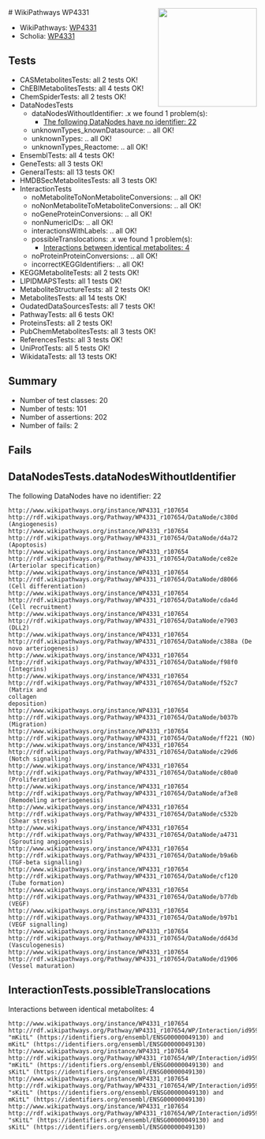 <img style="float: right; width: 200px" src="https://upload.wikimedia.org/wikipedia/commons/thumb/8/83/Wplogo_with_text_500.png/640px-Wplogo_with_text_500.png" />
# WikiPathways WP4331

* WikiPathways: [WP4331](https://new.wikipathways.org/pathways/WP4331)
* Scholia: [WP4331](https://scholia.toolforge.org/wikipathways/WP4331)
## Tests
* CASMetabolitesTests: all 2 tests OK!
* ChEBIMetabolitesTests: all 4 tests OK!
* ChemSpiderTests: all 2 tests OK!
* DataNodesTests
    * dataNodesWithoutIdentifier: .x we found 1 problem(s):
        * [The following DataNodes have no identifier: 22](#8792c4b1)
    * unknownTypes_knownDatasource: .. all OK!
    * unknownTypes: .. all OK!
    * unknownTypes_Reactome: .. all OK!
* EnsemblTests: all 4 tests OK!
* GeneTests: all 3 tests OK!
* GeneralTests: all 13 tests OK!
* HMDBSecMetabolitesTests: all 3 tests OK!
* InteractionTests
    * noMetaboliteToNonMetaboliteConversions: .. all OK!
    * noNonMetaboliteToMetaboliteConversions: .. all OK!
    * noGeneProteinConversions: .. all OK!
    * nonNumericIDs: .. all OK!
    * interactionsWithLabels: .. all OK!
    * possibleTranslocations: .x we found 1 problem(s):
        * [Interactions between identical metabolites: 4](#d59038c7)
    * noProteinProteinConversions: .. all OK!
    * incorrectKEGGIdentifiers: .. all OK!
* KEGGMetaboliteTests: all 2 tests OK!
* LIPIDMAPSTests: all 1 tests OK!
* MetaboliteStructureTests: all 2 tests OK!
* MetabolitesTests: all 14 tests OK!
* OudatedDataSourcesTests: all 7 tests OK!
* PathwayTests: all 6 tests OK!
* ProteinsTests: all 2 tests OK!
* PubChemMetabolitesTests: all 3 tests OK!
* ReferencesTests: all 3 tests OK!
* UniProtTests: all 5 tests OK!
* WikidataTests: all 13 tests OK!


## Summary

* Number of test classes: 20
* Number of tests: 101
* Number of assertions: 202
* Number of fails: 2

## Fails

<a name="8792c4b1" />

## DataNodesTests.dataNodesWithoutIdentifier

The following DataNodes have no identifier: 22
```
http://www.wikipathways.org/instance/WP4331_r107654 http://rdf.wikipathways.org/Pathway/WP4331_r107654/DataNode/c380d (Angiogenesis)
http://www.wikipathways.org/instance/WP4331_r107654 http://rdf.wikipathways.org/Pathway/WP4331_r107654/DataNode/d4a72 (Apoptosis)
http://www.wikipathways.org/instance/WP4331_r107654 http://rdf.wikipathways.org/Pathway/WP4331_r107654/DataNode/ce82e (Arteriolar specification)
http://www.wikipathways.org/instance/WP4331_r107654 http://rdf.wikipathways.org/Pathway/WP4331_r107654/DataNode/d8066 (Cell differentiation)
http://www.wikipathways.org/instance/WP4331_r107654 http://rdf.wikipathways.org/Pathway/WP4331_r107654/DataNode/cda4d (Cell recruitment)
http://www.wikipathways.org/instance/WP4331_r107654 http://rdf.wikipathways.org/Pathway/WP4331_r107654/DataNode/e7903 (DLL2)
http://www.wikipathways.org/instance/WP4331_r107654 http://rdf.wikipathways.org/Pathway/WP4331_r107654/DataNode/c388a (De novo arteriogenesis)
http://www.wikipathways.org/instance/WP4331_r107654 http://rdf.wikipathways.org/Pathway/WP4331_r107654/DataNode/f98f0 (Integrins)
http://www.wikipathways.org/instance/WP4331_r107654 http://rdf.wikipathways.org/Pathway/WP4331_r107654/DataNode/f52c7 (Matrix and 
collagen
deposition)
http://www.wikipathways.org/instance/WP4331_r107654 http://rdf.wikipathways.org/Pathway/WP4331_r107654/DataNode/b037b (Migration)
http://www.wikipathways.org/instance/WP4331_r107654 http://rdf.wikipathways.org/Pathway/WP4331_r107654/DataNode/ff221 (NO)
http://www.wikipathways.org/instance/WP4331_r107654 http://rdf.wikipathways.org/Pathway/WP4331_r107654/DataNode/c29d6 (Notch signalling)
http://www.wikipathways.org/instance/WP4331_r107654 http://rdf.wikipathways.org/Pathway/WP4331_r107654/DataNode/c80a0 (Proliferation)
http://www.wikipathways.org/instance/WP4331_r107654 http://rdf.wikipathways.org/Pathway/WP4331_r107654/DataNode/af3e8 (Remodeling arteriogenesis)
http://www.wikipathways.org/instance/WP4331_r107654 http://rdf.wikipathways.org/Pathway/WP4331_r107654/DataNode/c532b (Shear stress)
http://www.wikipathways.org/instance/WP4331_r107654 http://rdf.wikipathways.org/Pathway/WP4331_r107654/DataNode/a4731 (Sprouting angiogenesis)
http://www.wikipathways.org/instance/WP4331_r107654 http://rdf.wikipathways.org/Pathway/WP4331_r107654/DataNode/b9a6b (TGF-beta signalling)
http://www.wikipathways.org/instance/WP4331_r107654 http://rdf.wikipathways.org/Pathway/WP4331_r107654/DataNode/cf120 (Tube formation)
http://www.wikipathways.org/instance/WP4331_r107654 http://rdf.wikipathways.org/Pathway/WP4331_r107654/DataNode/b77db (VEGF)
http://www.wikipathways.org/instance/WP4331_r107654 http://rdf.wikipathways.org/Pathway/WP4331_r107654/DataNode/b97b1 (VEGF signalling)
http://www.wikipathways.org/instance/WP4331_r107654 http://rdf.wikipathways.org/Pathway/WP4331_r107654/DataNode/dd43d (Vasculogenesis)
http://www.wikipathways.org/instance/WP4331_r107654 http://rdf.wikipathways.org/Pathway/WP4331_r107654/DataNode/d1906 (Vessel maturation)
```

<a name="d59038c7" />

## InteractionTests.possibleTranslocations

Interactions between identical metabolites: 4
```
http://www.wikipathways.org/instance/WP4331_r107654 http://rdf.wikipathways.org/Pathway/WP4331_r107654/WP/Interaction/id959f9a3b "mKitL" (https://identifiers.org/ensembl/ENSG00000049130) and 
mKitL" (https://identifiers.org/ensembl/ENSG00000049130)
http://www.wikipathways.org/instance/WP4331_r107654 http://rdf.wikipathways.org/Pathway/WP4331_r107654/WP/Interaction/id959f9a3b "mKitL" (https://identifiers.org/ensembl/ENSG00000049130) and 
sKitL" (https://identifiers.org/ensembl/ENSG00000049130)
http://www.wikipathways.org/instance/WP4331_r107654 http://rdf.wikipathways.org/Pathway/WP4331_r107654/WP/Interaction/id959f9a3b "sKitL" (https://identifiers.org/ensembl/ENSG00000049130) and 
mKitL" (https://identifiers.org/ensembl/ENSG00000049130)
http://www.wikipathways.org/instance/WP4331_r107654 http://rdf.wikipathways.org/Pathway/WP4331_r107654/WP/Interaction/id959f9a3b "sKitL" (https://identifiers.org/ensembl/ENSG00000049130) and 
sKitL" (https://identifiers.org/ensembl/ENSG00000049130)
```

